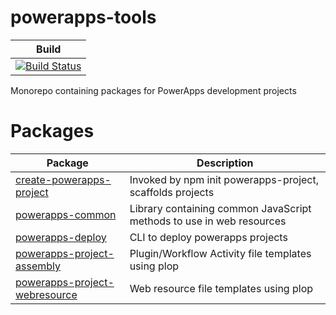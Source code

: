 # powerapps-tools

| Build |
| ----- |
| [![Build Status](https://dev.azure.com/derekfinlinson/GitHub/_apis/build/status/derekfinlinson.powerapps-tools?branchName=master)](https://dev.azure.com/derekfinlinson/GitHub/_build/latest?definitionId=9&branchName=master) |

Monorepo containing packages for PowerApps development projects

# Packages

| Package                       |  Description                                                         |
| ----------------------------- | -------------------------------------------------------------------- |
| [create-powerapps-project](packages/create-powerapps-project)      | Invoked by npm init powerapps-project, scaffolds projects            |
| [powerapps-common](packages/powerapps-common)              | Library containing common JavaScript methods to use in web resources |
| [powerapps-deploy](packages/powerapps-deploy)              | CLI to deploy powerapps projects                                     |
| [powerapps-project-assembly](packages/powerapps-project-assembly)    | Plugin/Workflow Activity file templates using plop                               |
| [powerapps-project-webresource](packages/powerapps-project-webresource) | Web resource file templates using plop                   |
